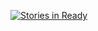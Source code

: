 [![Stories in Ready](https://badge.waffle.io/supasuma/JStest_framework.png?label=ready&title=Ready)](https://waffle.io/supasuma/JStest_framework)
